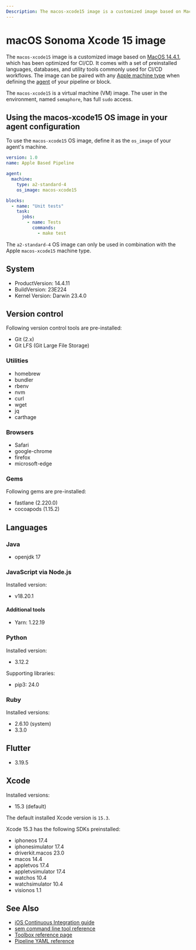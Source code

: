 ```yaml
---
Description: The macos-xcode15 image is a customized image based on MacOS 14.1, which has been optimized for CI/CD. This guide shows you how to use it.
---
```


# macOS Sonoma Xcode 15 image


The `macos-xcode15` image is a customized image based on [MacOS 14.4.1][sonoma-release-notes],
which has been optimized for CI/CD. It comes with a set of preinstalled languages, databases,
and utility tools commonly used for CI/CD workflows. The image can be paired
with any [Apple machine type][machine-types] when defining the [agent][agent]
of your pipeline or block.

The `macos-xcode15` is a virtual machine (VM) image. The user in the environment,
named `semaphore`, has full `sudo` access.

## Using the macos-xcode15 OS image in your agent configuration

To use the `macos-xcode15` OS image, define it as the `os_image` of your agent's
machine.

``` yaml
version: 1.0
name: Apple Based Pipeline

agent:
  machine:
    type: a2-standard-4
    os_image: macos-xcode15

blocks:
  - name: "Unit tests"
    task:
      jobs:
        - name: Tests
          commands:
            - make test
```

The `a2-standard-4` OS image can only be used in combination with the Apple 
`macos-xcode15` machine type.

## System

- ProductVersion: 14.4.11
- BuildVersion: 23E224
- Kernel Version: Darwin 23.4.0

## Version control

Following version control tools are pre-installed:

- Git (2.x)
- Git LFS (Git Large File Storage)

### Utilities

- homebrew
- bundler
- rbenv
- nvm
- curl
- wget
- jq
- carthage

### Browsers

- Safari
- google-chrome
- firefox
- microsoft-edge

### Gems

Following gems are pre-installed:

- fastlane (2.220.0)
- cocoapods (1.15.2)

## Languages

### Java

- openjdk 17

### JavaScript via Node.js

Installed version:

- v18.20.1

#### Additional tools

- Yarn: 1.22.19

### Python

Installed version:

- 3.12.2

Supporting libraries:

- pip3: 24.0

### Ruby

Installed versions:

- 2.6.10 (system)
- 3.3.0

## Flutter

- 3.19.5

## Xcode

Installed versions:

- 15.3 (default)

The default installed Xcode version is `15.3`.


Xcode 15.3 has the following SDKs preinstalled:

- iphoneos 17.4
- iphonesimulator 17.4
- driverkit.macos 23.0
- macos 14.4
- appletvos 17.4
- appletvsimulator 17.4
- watchos 10.4
- watchsimulator 10.4
- visionos 1.1


## See Also

- [iOS Continuous Integration guide][ios-guide]
- [sem command line tool reference](https://docs.semaphoreci.com/reference/sem-command-line-tool/)
- [Toolbox reference page](https://docs.semaphoreci.com/reference/toolbox-reference/)
- [Pipeline YAML reference](https://docs.semaphoreci.com/reference/pipeline-yaml-reference/)

[sonoma-release-notes]: https://developer.apple.com/documentation/macos-release-notes/macos-14_4-release-notes
[machine-types]: https://docs.semaphoreci.com/ci-cd-environment/machine-types/
[beta-form]: https://semaphoreci.com/product/ios
[agent]: https://docs.semaphoreci.com/reference/pipeline-yaml-reference/#agent
[ios-guide]: https://docs.semaphoreci.com/examples/ios-continuous-integration-with-xcode/
